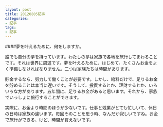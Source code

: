 ```yaml
---
layout: post
title: 20120805記事
categories:
- 記事
tags:
- 記事
---
```


####夢を叶えるために、何をしますか。

誰でも自分の夢を持っています。わたしの夢は家族で各地を旅行してまわることです。それは世界に周遊です。夢を叶えるために、はじめて、たくさんお金をよく準備しなければなりません。二つは家族たちは時間があります。

貯金するなら、努力して働くことが必要です。しかし、給料だけで、足りるお金を貯めることは本当に遅いです。そうして、投資するとか、理財するとか、いろいろな方があります。五年間に、足りるお金があると思います。それから、家族でいっしょに旅行することができます。

実際に、お金より時間のほうが少ないです。仕事と残業がとても忙しいて、休日の日時は家族の違います。毎回そのことを思う時、なんだか寂しいですね。お金で旅行ができる、けど、時間が買えないです。